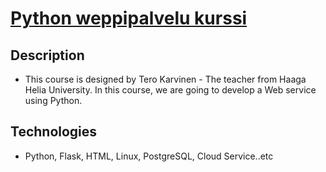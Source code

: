 # [Python weppipalvelu kurssi](https://terokarvinen.com/2021/python-web-service-from-idea-to-production/)

## Description

- This course is designed by Tero Karvinen - The teacher from Haaga Helia University. In this course, we are going to develop a Web service using Python.

## Technologies

- Python, Flask, HTML, Linux, PostgreSQL, Cloud Service..etc